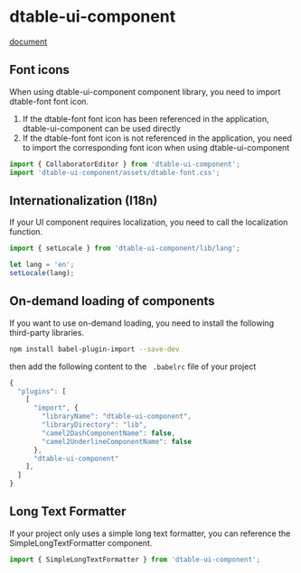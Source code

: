 # dtable-ui-component

[document](https://seatable.github.io/dtable-ui-component/docs/)

## Font icons

When using dtable-ui-component component library, you need to import dtable-font font icon.

1. If the dtable-font font icon has been referenced in the application, dtable-ui-component can be used directly
2. If the dtable-font font icon is not referenced in the application, you need to import the corresponding font icon when using dtable-ui-component

```js
import { CollaboratorEditor } from 'dtable-ui-component';
import 'dtable-ui-component/assets/dtable-font.css';
```

## Internationalization (I18n)

If your UI component requires localization, you need to call the localization function.

```js
import { setLocale } from 'dtable-ui-component/lib/lang';

let lang = 'en';
setLocale(lang);
```

## On-demand loading of components

If you want to use on-demand loading, you need to install the following third-party libraries.

~~~bash
npm install babel-plugin-import --save-dev
~~~

then add the following content to the ` .babelrc` file of your project 

```js
{
  "plugins": [
    [
      "import", {
        "libraryName": "dtable-ui-component",
        "libraryDirectory": "lib",
        "camel2DashComponentName": false,
        "camel2UnderlineComponentName": false
      },
      "dtable-ui-component"
    ],
  ]
}
```

## Long Text Formatter

If your project only uses a simple long text formatter, you can reference the SimpleLongTextFormatter component.

```js
import { SimpleLongTextFormatter } from 'dtable-ui-component';
```

